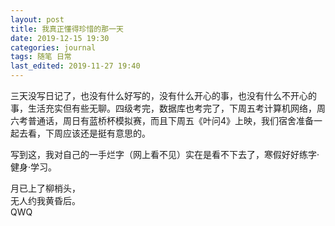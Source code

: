```yaml
---
layout: post
title: 我真正懂得珍惜的那一天
date: 2019-12-15 19:30
categories: journal
tags: 随笔 日常
last_edited: 2019-11-27 19:40
---
```


三天没写日记了，也没有什么好写的，没有什么开心的事，也没有什么不开心的事，生活充实但有些无聊。四级考完，数据库也考完了，下周五考计算机网络，周六考普通话，周日有蓝桥杯模拟赛，而且下周五《叶问4》上映，我们宿舍准备一起去看，下周应该还是挺有意思的。

写到这，我对自己的一手烂字（网上看不见）实在是看不下去了，寒假好好练字·健身·学习。

  月已上了柳梢头，<br>
  无人约我黄昏后。<br> 
  QWQ
